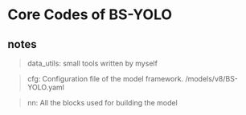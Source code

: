 # Core Codes of BS-YOLO

## notes
> data_utils: small tools written by myself

> cfg: Configuration file of the model framework. /models/v8/BS-YOLO.yaml

> nn: All the blocks used for building the model
